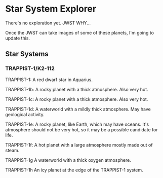 # Star System Explorer

There's no exploration yet. JWST WHY...

Once the JWST can take images of some of these planets, I'm going to update this.

## Star Systems

### TRAPPIST-1/K2-112

TRAPPIST-1:
    A red dwarf star in Aquarius.

TRAPPIST-1b:
    A rocky planet with a thick atmosphere. Also very hot.

TRAPPIST-1c:
    A rocky planet with a thick atmosphere. Also very hot.

TRAPPIST-1d:
    A waterworld with a mildly thick atmosphere. May have geological activity.

TRAPPIST-1e:
    A rocky planet, like Earth, which may have oceans. It's atmosphere should not be very hot, so it may be a possible candidate for life.

TRAPPIST-1f:
    A hot planet with a large atmosphere mostly made out of steam.

TRAPPIST-1g
    A waterworld with a thick oxygen atmosphere.

TRAPPIST-1h
    An icy planet at the edge of the TRAPPIST-1 system.
